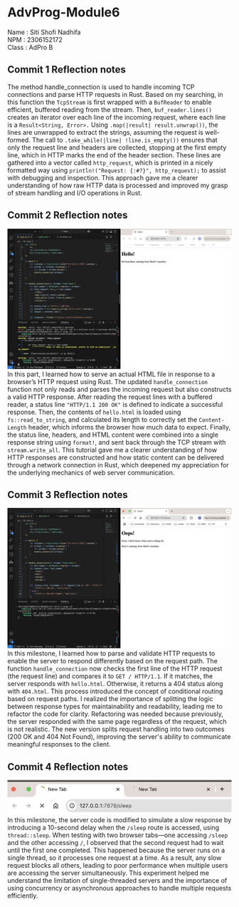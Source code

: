 # AdvProg-Module6
Name : Siti Shofi Nadhifa <br>
NPM : 2306152172 <br>
Class : AdPro B

## Commit 1 Reflection notes
The method handle_connection is used to handle incoming TCP connections and parse HTTP requests in Rust. Based on my searching, in this function the `TcpStream` is first wrapped with a `BufReader` to enable efficient, buffered reading from the stream. Then, `buf_reader.lines()` creates an iterator over each line of the incoming request, where each line is a `Result<String, Error>.` Using `.map(|result| result.unwrap())`, the lines are unwrapped to extract the strings, assuming the request is well-formed. The call to `.take_while(|line| !line.is_empty())` ensures that only the request line and headers are collected, stopping at the first empty line, which in HTTP marks the end of the header section. These lines are gathered into a vector called `http_request`, which is printed in a nicely formatted way using `println!("Request: {:#?}", http_request);` to assist with debugging and inspection. This approach gave me a clearer understanding of how raw HTTP data is processed and improved my grasp of stream handling and I/O operations in Rust.

## Commit 2 Reflection notes
![Commit 2 screen capture](/assets/images/commit2.png)
In this part, I learned how to serve an actual HTML file in response to a browser’s HTTP request using Rust. The updated `handle_connection` function not only reads and parses the incoming request but also constructs a valid HTTP response. After reading the request lines with a buffered reader, a status line `"HTTP/1.1 200 OK"` is defined to indicate a successful response. Then, the contents of `hello.html` is loaded using `fs::read_to_string`, and calculated its length to correctly set the `Content-Length` header, which informs the browser how much data to expect. Finally, the status line, headers, and HTML content were combined into a single response string using `format!`, and sent back through the TCP stream with `stream.write_all`. This tutorial gave me a clearer understanding of how HTTP responses are constructed and how static content can be delivered through a network connection in Rust, which deepened my appreciation for the underlying mechanics of web server communication.

## Commit 3 Reflection notes
![Commit 3 screen capture](/assets/images/commit3.png)
In this milestone, I learned how to parse and validate HTTP requests to enable the server to respond differently based on the request path. The function `handle_connection` now checks the first line of the HTTP request (the request line) and compares it to `GET / HTTP/1.1`. If it matches, the server responds with `hello.html`. Otherwise, it returns a 404 status along with `404.html`. This process introduced the concept of conditional routing based on request paths. I realized the importance of splitting the logic between response types for maintainability and readability, leading me to refactor the code for clarity. Refactoring was needed because previously, the server responded with the same page regardless of the request, which is not realistic. The new version splits request handling into two outcomes (200 OK and 404 Not Found), improving the server's ability to communicate meaningful responses to the client.

## Commit 4 Reflection notes
![Commit 4 screen capture](/assets/images/commit4.png)
In this milestone, the server code is modified to simulate a slow response by introducing a 10-second delay when the `/sleep` route is accessed, using `thread::sleep`. When testing with two browser tabs—one accessing `/sleep` and the other accessing `/`, I observed that the second request had to wait until the first one completed. This happened because the server runs on a single thread, so it processes one request at a time. As a result, any slow request blocks all others, leading to poor performance when multiple users are accessing the server simultaneously. This experiment helped me understand the limitation of single-threaded servers and the importance of using concurrency or asynchronous approaches to handle multiple requests efficiently.
